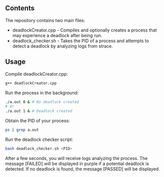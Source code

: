 ## Contents

The repository contains two main files:

- deadlockCreator.cpp - Compiles and optionally creates a process that may experience a deadlock after being run.
- deadlock_checker.sh - Takes the PID of a process and attempts to detect a deadlock by analyzing logs from strace.

## Usage

Compile deadlockCreator.cpp:
```sh
g++ deadlockCreator.cpp
```
Run the process in the background:
```sh
./a.out 0 & # No deadlock created
# Or
./a.out 1 & # Deadlock created
```
Obtain the PID of your process:
```sh
ps | grep a.out
```
Run the deadlock checker script:
```sh
bash deadlock_checker.sh <PID>
```
After a few seconds, you will receive logs analyzing the process. The message [FAILED] will be displayed in purple if a potential deadlock is detected. If no deadlock is found, the message [PASSED] will be displayed.















